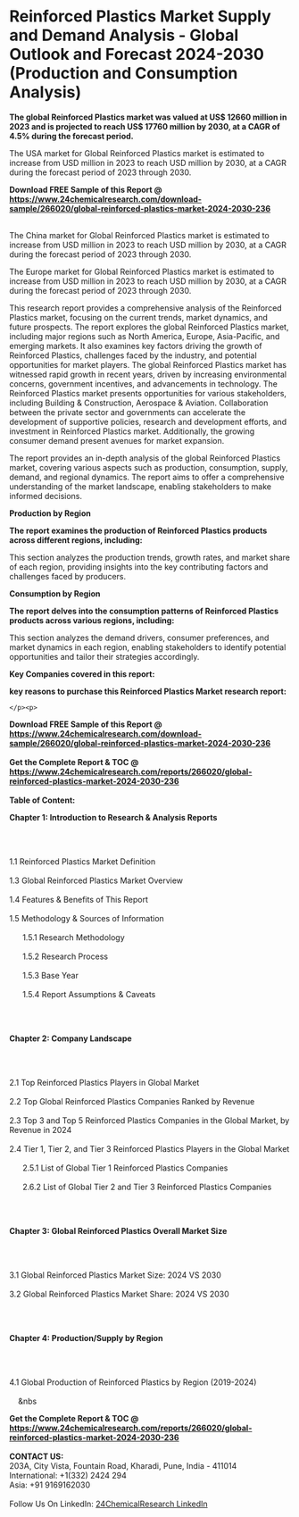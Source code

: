 <h1>Reinforced Plastics Market Supply and Demand Analysis - Global Outlook and Forecast 2024-2030 (Production and Consumption Analysis)</h1><p><strong>The global Reinforced Plastics market was valued at US$ 12660 million in 2023 and is projected to reach US$ 17760 million by 2030, at a CAGR of 4.5% during the forecast period.</strong></p><p>
</p><p>The USA market for Global Reinforced Plastics market is estimated to increase from USD million in 2023 to reach USD million by 2030, at a CAGR during the forecast period of 2023 through 2030.</p><div><b>Download FREE Sample of this Report @ 
            <a href="https://www.24chemicalresearch.com/download-sample/266020/global-reinforced-plastics-market-2024-2030-236">
            https://www.24chemicalresearch.com/download-sample/266020/global-reinforced-plastics-market-2024-2030-236</a></b></div><br><p>
</p><p>The China market for Global Reinforced Plastics market is estimated to increase from USD million in 2023 to reach USD million by 2030, at a CAGR during the forecast period of 2023 through 2030.</p><p>
</p><p>The Europe market for Global Reinforced Plastics market is estimated to increase from USD million in 2023 to reach USD million by 2030, at a CAGR during the forecast period of 2023 through 2030.</p><p>
</p><p>This research report provides a comprehensive analysis of the Reinforced Plastics market, focusing on the current trends, market dynamics, and future prospects. The report explores the global Reinforced Plastics market, including major regions such as North America, Europe, Asia-Pacific, and emerging markets. It also examines key factors driving the growth of Reinforced Plastics, challenges faced by the industry, and potential opportunities for market players. The global Reinforced Plastics market has witnessed rapid growth in recent years, driven by increasing environmental concerns, government incentives, and advancements in technology. The Reinforced Plastics market presents opportunities for various stakeholders, including Building &amp; Construction, Aerospace &amp; Aviation. Collaboration between the private sector and governments can accelerate the development of supportive policies, research and development efforts, and investment in Reinforced Plastics market. Additionally, the growing consumer demand present avenues for market expansion.</p><p>
</p><p>The report provides an in-depth analysis of the global Reinforced Plastics market, covering various aspects such as production, consumption, supply, demand, and regional dynamics. The report aims to offer a comprehensive understanding of the market landscape, enabling stakeholders to make informed decisions.</p><p>
</p><p><strong>Production by Region</strong></p><p>
</p><p><strong>The report examines the production of Reinforced Plastics products across different regions, including:</strong></p><p>
</p><p>
</p><p>This section analyzes the production trends, growth rates, and market share of each region, providing insights into the key contributing factors and challenges faced by producers.</p><p>
</p><p><strong>Consumption by Region</strong></p><p>
</p><p><strong>The report delves into the consumption patterns of Reinforced Plastics products across various regions, including:</strong></p><p>
</p><p>
</p><p>This section analyzes the demand drivers, consumer preferences, and market dynamics in each region, enabling stakeholders to identify potential opportunities and tailor their strategies accordingly.</p><p>
<strong>Key Companies covered in this report:</strong></p><p>
</p><p>
</p><p>
</p><p><strong>key reasons to purchase this Reinforced Plastics Market research report:</strong></p><p>

	</p><p>
</p><p>

</p><div><b>Download FREE Sample of this Report @ 
            <a href="https://www.24chemicalresearch.com/download-sample/266020/global-reinforced-plastics-market-2024-2030-236">
            https://www.24chemicalresearch.com/download-sample/266020/global-reinforced-plastics-market-2024-2030-236</a></b></div><br><div><b>Get the Complete Report & TOC @ 
            <a href="https://www.24chemicalresearch.com/reports/266020/global-reinforced-plastics-market-2024-2030-236">
            https://www.24chemicalresearch.com/reports/266020/global-reinforced-plastics-market-2024-2030-236</a></b></div><br>
            <b>Table of Content:</b><p><p><strong>Chapter 1: Introduction to Research &amp; Analysis Reports</strong></p><br />
<br />
<p>1.1 Reinforced Plastics  Market Definition<br /><br />
1.3 Global Reinforced Plastics  Market Overview<br /><br />
1.4 Features &amp; Benefits of This Report<br /><br />
1.5 Methodology &amp; Sources of Information<br /><br />
&nbsp;&nbsp;&nbsp;&nbsp;&nbsp; 1.5.1 Research Methodology<br /><br />
&nbsp;&nbsp;&nbsp;&nbsp;&nbsp; 1.5.2 Research Process<br /><br />
&nbsp;&nbsp;&nbsp;&nbsp;&nbsp; 1.5.3 Base Year<br /><br />
&nbsp;&nbsp;&nbsp;&nbsp;&nbsp; 1.5.4 Report Assumptions &amp; Caveats</p><br />
<br />
<p><strong>Chapter 2: Company Landscape</strong></p><br />
<br />
<p>2.1 Top Reinforced Plastics  Players in Global Market<br /><br />
2.2 Top Global Reinforced Plastics  Companies Ranked by Revenue<br /><br />
2.3 Top 3 and Top 5 Reinforced Plastics  Companies in the Global Market, by Revenue in 2024<br /><br />
2.4 Tier 1, Tier 2, and Tier 3 Reinforced Plastics  Players in the Global Market<br /><br />
&nbsp;&nbsp;&nbsp;&nbsp;&nbsp; 2.5.1 List of Global Tier 1 Reinforced Plastics  Companies<br /><br />
&nbsp;&nbsp;&nbsp;&nbsp;&nbsp; 2.6.2 List of Global Tier 2 and Tier 3 Reinforced Plastics  Companies</p><br />
<br />
<p><strong>Chapter 3: Global Reinforced Plastics  Overall Market Size</strong></p><br />
<br />
<p>3.1 Global Reinforced Plastics  Market Size: 2024 VS 2030<br /><br />
3.2 Global Reinforced Plastics  Market Share: 2024 VS 2030</p><br />
<br />
<p><strong>Chapter 4: Production/Supply by Region</strong></p><br />
<br />
<p>4.1 Global Production of Reinforced Plastics  by Region (2019-2024)<br /><br />
&nbsp;&nbsp;&nbsp;&nbsp;&nbs</p><div><b>Get the Complete Report & TOC @ 
            <a href="https://www.24chemicalresearch.com/reports/266020/global-reinforced-plastics-market-2024-2030-236">
            https://www.24chemicalresearch.com/reports/266020/global-reinforced-plastics-market-2024-2030-236</a></b></div><br><b>CONTACT US:</b><br>
            203A, City Vista, Fountain Road, Kharadi, Pune, India - 411014<br>
            International: +1(332) 2424 294<br>
            Asia: +91 9169162030 <br><br>
            Follow Us On LinkedIn: <a href="https://www.linkedin.com/company/24chemicalresearch/">24ChemicalResearch LinkedIn</a>